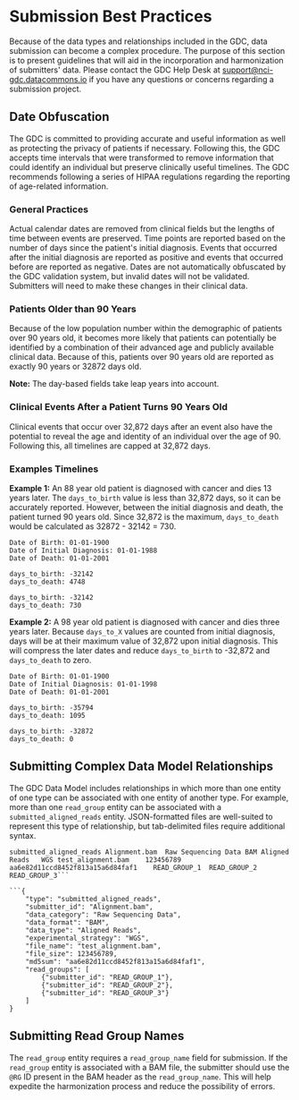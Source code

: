 # Submission Best Practices

Because of the data types and relationships included in the GDC, data submission can become a complex procedure. The purpose of this section is to present guidelines that will aid in the incorporation and harmonization of submitters' data. Please contact the GDC Help Desk at support@nci-gdc.datacommons.io if you have any questions or concerns regarding a submission project.

## Date Obfuscation

The GDC is committed to providing accurate and useful information as well as protecting the privacy of  patients if necessary. Following this, the GDC accepts time intervals that were transformed to remove information that could identify an individual but preserve clinically useful timelines. The GDC recommends following a series of HIPAA regulations regarding the reporting of age-related information.  

### General Practices

Actual calendar dates are removed from clinical fields but the lengths of time between events are preserved. Time points are reported based on the number of days since the patient's initial diagnosis. Events that occurred after the initial diagnosis are reported as positive and events that occurred before are reported as negative.  Dates are not automatically obfuscated by the GDC validation system, but invalid dates will not be validated.  Submitters will need to make these changes in their clinical data.

### Patients Older than 90 Years

Because of the low population number within the demographic of patients over 90 years old, it becomes more likely that patients can potentially be identified by a combination of their advanced age and publicly available clinical data. Because of this, patients over 90 years old are reported as exactly 90 years or 32872 days old.

__Note:__ The day-based fields take leap years into account.   

### Clinical Events After a Patient Turns 90 Years Old

Clinical events that occur over 32,872 days after an event also have the potential to reveal the age and identity of an individual over the age of 90. Following this, all timelines are capped at 32,872 days.  

### Examples Timelines

__Example 1:__ An 88 year old patient is diagnosed with cancer and dies 13 years later.  The `days_to_birth` value is less than 32,872 days, so it can be accurately reported.  However, between the initial diagnosis and death, the patient turned 90 years old. Since 32,872 is the maximum, `days_to_death` would be calculated as 32872 - 32142 = 730.

```Dates
Date of Birth: 01-01-1900
Date of Initial Diagnosis: 01-01-1988
Date of Death: 01-01-2001
```
```Actual-Values
days_to_birth: -32142
days_to_death: 4748
```
```Obfuscated
days_to_birth: -32142
days_to_death: 730
```

__Example 2:__ A 98 year old patient is diagnosed with cancer and dies three years later.  Because `days_to_X` values are counted from initial diagnosis, days will be at their maximum value of 32,872 upon initial diagnosis. This will compress the later dates and reduce `days_to_birth` to -32,872 and `days_to_death` to zero.  

```Dates
Date of Birth: 01-01-1900
Date of Initial Diagnosis: 01-01-1998
Date of Death: 01-01-2001
```
```Actual-Values
days_to_birth: -35794
days_to_death: 1095
```
```Obfuscated
days_to_birth: -32872
days_to_death: 0
```

## Submitting Complex Data Model Relationships

The GDC Data Model includes relationships in which more than one entity of one type can be associated with one entity of another type. For example, more than one `read_group` entity can be associated with a `submitted_aligned_reads` entity. JSON-formatted files are well-suited to represent this type of relationship, but tab-delimited files require additional syntax.

```type    submitter_id    data_category   data_format data_type   experimental_strategy   file_name   file_size   md5sum  read_groups.submitter_id#1 read_groups.submitter_id#2  read_groups.submitter_id#3
submitted_aligned_reads Alignment.bam  Raw Sequencing Data BAM Aligned Reads   WGS test_alignment.bam    123456789  aa6e82d11ccd8452f813a15a6d84faf1    READ_GROUP_1  READ_GROUP_2  READ_GROUP_3```  

```{
    "type": "submitted_aligned_reads",
    "submitter_id": "Alignment.bam",
    "data_category": "Raw Sequencing Data",
    "data_format": "BAM",
    "data_type": "Aligned Reads",
    "experimental_strategy": "WGS",
    "file_name": "test_alignment.bam",
    "file_size": 123456789,
    "md5sum": "aa6e82d11ccd8452f813a15a6d84faf1",
    "read_groups": [
        {"submitter_id": "READ_GROUP_1"},
        {"submitter_id": "READ_GROUP_2"},
        {"submitter_id": "READ_GROUP_3"}
    ]
}
```

## Submitting Read Group Names

The `read_group` entity requires a `read_group_name` field for submission.  If the `read_group` entity is associated with a BAM file, the submitter should use the `@RG` ID present in the BAM header as the `read_group_name`. This will help expedite the harmonization process and reduce the possibility of errors.  
